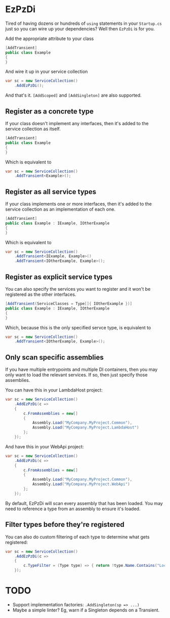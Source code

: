 # EzPzDi

Tired of having dozens or hundreds of `using` statements in your `Startup.cs` just so you
can wire up your dependencies? Well then `EzPzDi` is for you.

Add the appropriate attribute to your class

```csharp
[AddTransient]
public class Example
{
}
```

And wire it up in your service collection

```csharp
var sc = new ServiceCollection()
    .AddEzPzDi();
```

And that's it. `[AddScoped]` and `[AddSingleton]` are also supported.

## Register as a concrete type

If your class doesn't implement any interfaces, then it's added to the service
collection as itself.

```csharp
[AddTransient]
public class Example
{
}
```

Which is equivalent to

```csharp
var sc = new ServiceCollection()
    .AddTransient<Example>();
```

## Register as all service types

If your class implements one or more interfaces, then it's added to the service
collection as an implementation of each one.

```csharp
[AddTransient]
public class Example : IExample, IOtherExample
{
}
```

Which is equivalent to

```csharp
var sc = new ServiceCollection()
    .AddTransient<IExample, Example>()
    .AddTransient<IOtherExample, Example>();
```

## Register as explicit service types

You can also specify the services you want to register and it won't be
registered as the other interfaces.

```csharp
[AddTransient(ServiceClasses = Type[]{ IOtherExample })]
public class Example : IExample, IOtherExample
{
}
```

Which, because this is the only specified servce type, is equivalent to

```csharp
var sc = new ServiceCollection()
    .AddTransient<IOtherExample, Example>();
```

## Only scan specific assemblies

If you have multiple entrypoints and multiple DI containers, then you may
only want to load the relevant services. If so, then just specify those
assemblies.

You can have this in your LambdaHost project:

```csharp
var sc = new ServiceCollection()
    .AddEzPzDi(c =>
    {
        c.FromAssemblies = new[]
        { 
            Assembly.Load("MyCompany.MyProject.Common"),
            Assembly.Load("MyCompany.MyProject.LambdaHost")
        };
    });
```

And have this in your WebApi project:

```csharp
var sc = new ServiceCollection()
    .AddEzPzDi(c =>
    {
        c.FromAssemblies = new[]
        { 
            Assembly.Load("MyCompany.MyProject.Common"),
            Assembly.Load("MyCompany.MyProject.WebApi")
        };
    });
```

By default, EzPzDi will scan every assembly that has been loaded. You may need
to reference a type from an assembly to ensure it's loaded.

## Filter types before they're registered

You can also do custom filtering of each type to determine what gets registered:

```csharp
var sc = new ServiceCollection()
    .AddEzPzDi(c =>
    {
        c.TypeFilter = (Type type) => { return !type.Name.Contains("Local"); };
    });
```

# TODO

* Support implementation factories: `.AddSingleton(sp => ...)`
* Maybe a simple linter? Eg, warn if a Singleton depends on a Transient.